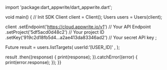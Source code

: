import 'package:dart_appwrite/dart_appwrite.dart';

void main() { // Init SDK
  Client client = Client();
  Users users = Users(client);

  client
    .setEndpoint('https://cloud.appwrite.io/v1') // Your API Endpoint
    .setProject('5df5acd0d48c2') // Your project ID
    .setKey('919c2d18fb5d4...a2ae413da83346ad2') // Your secret API key
  ;

  Future result = users.listTargets(
    userId:'[USER_ID]' ,
  );

  result
    .then((response) {
      print(response);
    }).catchError((error) {
      print(error.response);
  });
}}